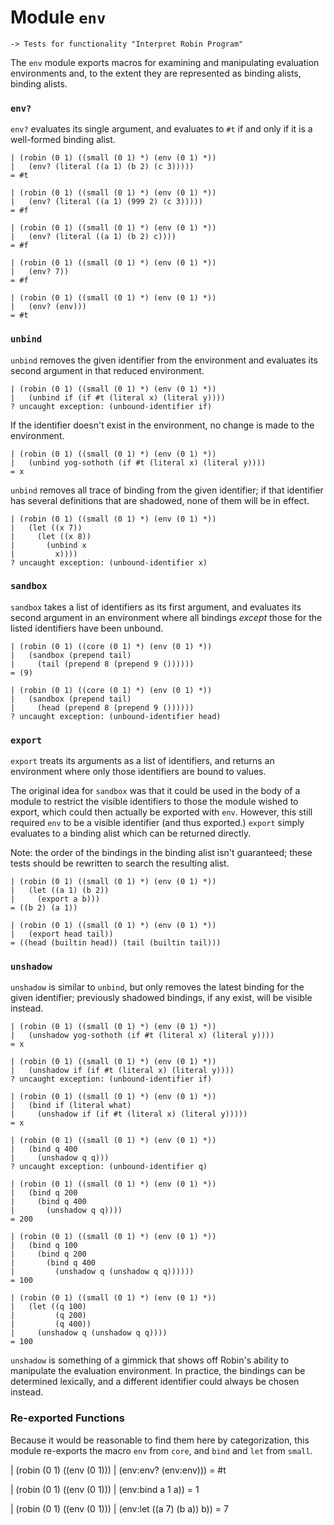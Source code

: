 Module `env`
============

    -> Tests for functionality "Interpret Robin Program"

The `env` module exports macros for examining and manipulating evaluation
environments and, to the extent they are represented as binding alists,
binding alists.

### `env?` ###

`env?` evaluates its single argument, and evaluates to `#t` if
and only if it is a well-formed binding alist.

    | (robin (0 1) ((small (0 1) *) (env (0 1) *))
    |   (env? (literal ((a 1) (b 2) (c 3)))))
    = #t

    | (robin (0 1) ((small (0 1) *) (env (0 1) *))
    |   (env? (literal ((a 1) (999 2) (c 3)))))
    = #f

    | (robin (0 1) ((small (0 1) *) (env (0 1) *))
    |   (env? (literal ((a 1) (b 2) c))))
    = #f

    | (robin (0 1) ((small (0 1) *) (env (0 1) *))
    |   (env? 7))
    = #f

    | (robin (0 1) ((small (0 1) *) (env (0 1) *))
    |   (env? (env)))
    = #t

### `unbind` ###

`unbind` removes the given identifier from the environment and evaluates its
second argument in that reduced environment.

    | (robin (0 1) ((small (0 1) *) (env (0 1) *))
    |   (unbind if (if #t (literal x) (literal y))))
    ? uncaught exception: (unbound-identifier if)

If the identifier doesn't exist in the environment, no change is made to
the environment.

    | (robin (0 1) ((small (0 1) *) (env (0 1) *))
    |   (unbind yog-sothoth (if #t (literal x) (literal y))))
    = x

`unbind` removes all trace of binding from the given identifier; if that
identifier has several definitions that are shadowed, none of them will be
in effect.

    | (robin (0 1) ((small (0 1) *) (env (0 1) *))
    |   (let ((x 7))
    |     (let ((x 8))
    |       (unbind x
    |         x))))
    ? uncaught exception: (unbound-identifier x)

### `sandbox` ###

`sandbox` takes a list of identifiers as its first argument, and evaluates
its second argument in an environment where all bindings *except* those
for the listed identifiers have been unbound.

    | (robin (0 1) ((core (0 1) *) (env (0 1) *))
    |   (sandbox (prepend tail)
    |     (tail (prepend 8 (prepend 9 ())))))
    = (9)

    | (robin (0 1) ((core (0 1) *) (env (0 1) *))
    |   (sandbox (prepend tail)
    |     (head (prepend 8 (prepend 9 ())))))
    ? uncaught exception: (unbound-identifier head)

### `export` ###

`export` treats its arguments as a list of identifiers, and returns an
environment where only those identifiers are bound to values.

The original idea for `sandbox` was that it could be used in the body of
a module to restrict the visible identifiers to those the module wished
to export, which could then actually be exported with `env`.  However,
this still required `env` to be a visible identifier (and thus exported.)
`export` simply evaluates to a binding alist which can be returned
directly.

Note: the order of the bindings in the binding alist isn't guaranteed;
these tests should be rewritten to search the resulting alist.

    | (robin (0 1) ((small (0 1) *) (env (0 1) *))
    |   (let ((a 1) (b 2))
    |     (export a b)))
    = ((b 2) (a 1))

    | (robin (0 1) ((small (0 1) *) (env (0 1) *))
    |   (export head tail))
    = ((head (builtin head)) (tail (builtin tail)))

### `unshadow` ###

`unshadow` is similar to `unbind`, but only removes the latest binding
for the given identifier; previously shadowed bindings, if any exist,
will be visible instead.

    | (robin (0 1) ((small (0 1) *) (env (0 1) *))
    |   (unshadow yog-sothoth (if #t (literal x) (literal y))))
    = x

    | (robin (0 1) ((small (0 1) *) (env (0 1) *))
    |   (unshadow if (if #t (literal x) (literal y))))
    ? uncaught exception: (unbound-identifier if)

    | (robin (0 1) ((small (0 1) *) (env (0 1) *))
    |   (bind if (literal what)
    |     (unshadow if (if #t (literal x) (literal y)))))
    = x

    | (robin (0 1) ((small (0 1) *) (env (0 1) *))
    |   (bind q 400
    |     (unshadow q q)))
    ? uncaught exception: (unbound-identifier q)

    | (robin (0 1) ((small (0 1) *) (env (0 1) *))
    |   (bind q 200
    |     (bind q 400
    |       (unshadow q q))))
    = 200

    | (robin (0 1) ((small (0 1) *) (env (0 1) *))
    |   (bind q 100
    |     (bind q 200
    |       (bind q 400
    |         (unshadow q (unshadow q q))))))
    = 100

    | (robin (0 1) ((small (0 1) *) (env (0 1) *))
    |   (let ((q 100)
    |         (q 200)
    |         (q 400))
    |     (unshadow q (unshadow q q))))
    = 100

`unshadow` is something of a gimmick that shows off Robin's ability
to manipulate the evaluation environment.  In practice, the bindings
can be determined lexically, and a different identifier could always
be chosen instead.

### Re-exported Functions ###

Because it would be reasonable to find them here by categorization,
this module re-exports the macro `env` from `core`, and `bind` and `let`
from `small`.

| (robin (0 1) ((env (0 1)))
|   (env:env? (env:env)))
= #t

| (robin (0 1) ((env (0 1)))
|   (env:bind a 1 a))
= 1

| (robin (0 1) ((env (0 1)))
|   (env:let ((a 7) (b a)) b))
= 7
